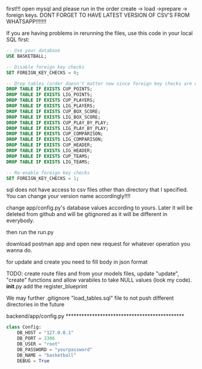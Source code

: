 first!!! open mysql and please run in the order create -> load ->prepare -> foreign keys. 
DONT FORGET TO HAVE LATEST VERSION OF CSV'S FROM WHATSAPP!!!!!!!

If you are having problems in rerunning the files, use this code in your local SQL first:

```sql
-- Use your database
USE BASKETBALL;

-- Disable foreign key checks
SET FOREIGN_KEY_CHECKS = 0;

-- Drop tables (order doesn't matter now since foreign key checks are disabled)
DROP TABLE IF EXISTS CUP_POINTS;
DROP TABLE IF EXISTS LIG_POINTS;
DROP TABLE IF EXISTS CUP_PLAYERS;
DROP TABLE IF EXISTS LIG_PLAYERS;
DROP TABLE IF EXISTS CUP_BOX_SCORE;
DROP TABLE IF EXISTS LIG_BOX_SCORE;
DROP TABLE IF EXISTS CUP_PLAY_BY_PLAY;
DROP TABLE IF EXISTS LIG_PLAY_BY_PLAY;
DROP TABLE IF EXISTS CUP_COMPARISON;
DROP TABLE IF EXISTS LIG_COMPARISON;
DROP TABLE IF EXISTS CUP_HEADER;
DROP TABLE IF EXISTS LIG_HEADER;
DROP TABLE IF EXISTS CUP_TEAMS;
DROP TABLE IF EXISTS LIG_TEAMS;

-- Re-enable foreign key checks
SET FOREIGN_KEY_CHECKS = 1;
```

sql does not have access to csv files other than directory that I specified. You can change your version name accordingly!!!!

change app/config.py's database values according to yours. Later it will be deleted from github and will be gitignored as it will be different in everybody.

then run the run.py

download postman app and open new request for whatever operation you wanna do.

for update and create you need to fill body in json format

TODO: create route files and from your models files, update "update", "create" functions and allow varabiles to take NULL values (look my code). __init__.py add the register_blueprint

We may further .gitignore "load_tables.sql" file to not push different directories in the future 

backend/app/config.py *********************************************
```python
class Config:
    DB_HOST = "127.0.0.1"
    DB_PORT = 3306
    DB_USER = "root"
    DB_PASSWORD = "yourpassword"
    DB_NAME = "basketball"
    DEBUG = True
